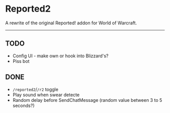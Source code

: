 # Reported2

A rewrite of the original Reported! addon for World of Warcraft.

---

## TODO

- Config UI - make own or hook into Blizzard's?
- Piss bot

## DONE

- `/reported2`/`/r2` toggle
- Play sound when swear detecte
- Random delay before SendChatMessage (random value between 3 to 5 seconds?)

